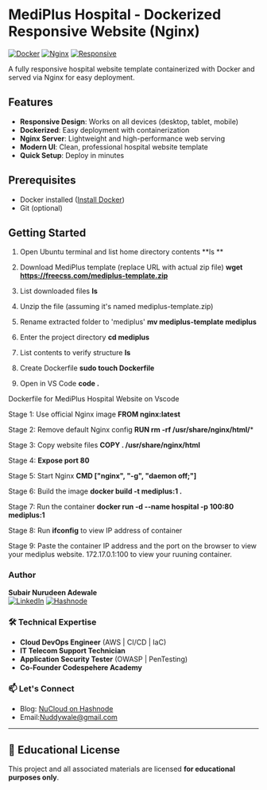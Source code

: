 # MediPlus Hospital - Dockerized Responsive Website (Nginx)

[![Docker](https://img.shields.io/badge/Docker-✓-blue?logo=docker)](https://www.docker.com/)
[![Nginx](https://img.shields.io/badge/NGINX-✓-brightgreen?logo=nginx)](https://nginx.org/)
[![Responsive](https://img.shields.io/badge/Responsive-✓-ff69b4)](https://developer.mozilla.org/en-US/docs/Learn/CSS/CSS_layout/Responsive_Design)

A fully responsive hospital website template containerized with Docker and served via Nginx for easy deployment.

## Features

- **Responsive Design**: Works on all devices (desktop, tablet, mobile)
- **Dockerized**: Easy deployment with containerization
- **Nginx Server**: Lightweight and high-performance web serving
- **Modern UI**: Clean, professional hospital website template
- **Quick Setup**: Deploy in minutes

## Prerequisites

- Docker installed ([Install Docker](https://docs.docker.com/get-docker/))
- Git (optional)

## Getting Started

1. Open Ubuntu terminal and list home directory contents
**ls **

2. Download MediPlus template (replace URL with actual zip file)
**wget https://freecss.com/mediplus-template.zip**

3. List downloaded files
**ls**

4. Unzip the file (assuming it's named mediplus-template.zip)

5. Rename extracted folder to 'mediplus'
**mv mediplus-template mediplus**

6. Enter the project directory
**cd mediplus**

8. List contents to verify structure
**ls**

9. Create Dockerfile
**sudo touch Dockerfile**

10. Open in VS Code
**code .**

Dockerfile for MediPlus Hospital Website on Vscode

Stage 1: Use official Nginx image
**FROM nginx:latest**

Stage 2: Remove default Nginx config
**RUN rm -rf /usr/share/nginx/html/***

Stage 3: Copy website files
**COPY . /usr/share/nginx/html**

Stage 4: **Expose port 80**


Stage 5: Start Nginx
**CMD ["nginx", "-g", "daemon off;"]**

Stage 6: Build the image
**docker build -t mediplus:1 .**

Stage 7: Run the container
**docker run -d --name hospital -p 100:80 mediplus:1**

Stage 8: Run **ifconfig** to view IP address of container

Stage 9: Paste the container IP address and the port on the browser to view your mediplus website.
172.17.0.1:100 to view your ruuning container.

### Author  

**Subair Nurudeen Adewale**  
[![LinkedIn](https://img.shields.io/badge/-LinkedIn-blue?style=flat&logo=linkedin)](https://www.linkedin.com/in/subair-nurudeen-adewale-1b46aa28b/) 
[![Hashnode](https://img.shields.io/badge/-Hashnode-2962FF?style=flat&logo=hashnode)](https://nucloud.hashnode.dev)  

### 🛠️ Technical Expertise  
- **Cloud DevOps Engineer** (AWS | CI/CD | IaC)  
- **IT Telecom Support Technician**  
- **Application Security Tester** (OWASP | PenTesting)
- **Co-Founder Codespehere Academy**

### 📫 Let's Connect  
- Blog: [NuCloud on Hashnode](https://nucloud.hashnode.dev)    
- Email:Nuddywale@gmail.com  

---
## 📜 Educational License

This project and all associated materials are licensed **for educational purposes only**.
